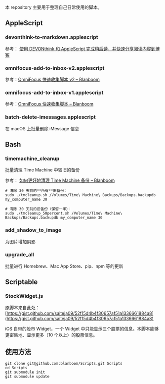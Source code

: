 本 repository 主要用于整理自己日常使用的脚本。

## AppleScript

### devonthink-to-markdown.applescript

参考： [使用 DEVONthink 和 AppleScript 完成稍后读，并快速分享阅读内容到博客](https://blanboom.org/2019/devonthink-to-markdown/)

### omnifocus-add-to-inbox-v2.applescript

参考：[OmniFocus 快速收集脚本 v2 – Blanboom](https://blanboom.org/2014/omnifocus-quick-entry-applescript-v2/)

### omnifocus-add-to-inbox-v1.applescript

参考：[OmniFocus 快速收集脚本 – Blanboom](https://blanboom.org/2014/omnifocus-quick-entry-applescript/)

### batch-delete-imessages.applescript

在 macOS 上批量删除 iMessage 信息

## Bash

###  timemachine_cleanup

批量清理 Time Machine 中较旧的备份

参考： [如何更好地清理 Time Machine 备份 – Blanboom](https://blanboom.org/2020/timemachine-cleanup/)

```
# 清除 30 天前的**所有**旧备份：
sudo ./tmcleanup.sh /Volumes/Time\ Machine\ Backups/Backups.backupdb my_computer_name 30

# 清除 30 天前的旧备份（保留一半）：
sudo ./tmcleanup_50percent.sh /Volumes/Time\ Machine\ Backups/Backups.backupdb my_computer_name 30
```

### add_shadow_to_image

为图片增加阴影

### upgrade_all

批量进行 Homebrew、Mac App Store、pip、npm 等的更新

## Scriptable

### StockWidget.js

原脚本来自此处：[https://gist.github.com/saiteja09/52f15d4b4f30657af51a1336661884a8](https://gist.github.com/saiteja09/52f15d4b4f30657af51a1336661884a8)

iOS 自带的股市 Widget，一个 Widget 中只能显示三个股票的信息。本脚本能够更密集地、显示更多（10 个以上）的股票信息。

## 使用方法

```
git clone git@github.com:blanboom/Scripts.git Scripts
cd Scripts
git submodule init
git submodule update
```